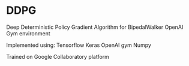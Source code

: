 # DDPG
Deep Deterministic Policy Gradient Algorithm for BipedalWalker OpenAI Gym environment

Implemented using:
Tensorflow
Keras
OpenAI gym
Numpy

Trained on Google Collaboratory platform
